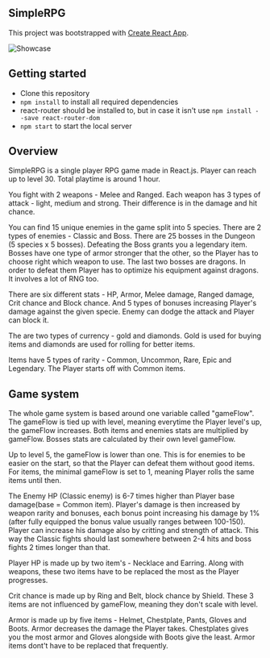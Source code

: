 ## SimpleRPG
This project was bootstrapped with [Create React App](https://github.com/facebook/create-react-app).

![Showcase](https://github.com/patrikPu/patrikp_rpg/blob/master/showcase.jpg)

## Getting started
* Clone this repository
* `npm install` to install all required dependencies
* react-router should be installed to, but in case it isn't use `npm install --save react-router-dom`
* `npm start` to start the local server

## Overview
SimpleRPG is a single player RPG game made in React.js. Player can reach up to level 30. Total playtime is around 1 hour.

You fight with 2 weapons - Melee and Ranged. Each weapon has 3 types of attack - light, medium and strong. Their difference is in the damage and hit chance. 

You can find 15 unique enemies in the game split into 5 species. There are 2 types of enemies - Classic and Boss. There are 25 bosses in the Dungeon (5 species x 5 bosses). Defeating the Boss grants you a legendary item. Bosses have one type of armor stronger that the other, so the Player has to choose right which weapon to use. The last two bosses are dragons. In order to defeat them Player has to optimize his equipment against dragons. It involves a lot of RNG too.

There are six different stats - HP, Armor, Melee damage, Ranged damage, Crit chance and Block chance. And 5 types of bonuses increasing Player's damage against the given specie. Enemy can dodge the attack and Player can block it.

The are two types of currency - gold and diamonds. Gold is used for buying items and diamonds are used for rolling for better items.

Items have 5 types of rarity - Common, Uncommon, Rare, Epic and Legendary. The Player starts off with Common items.

## Game system
The whole game system is based around one variable called "gameFlow". The gameFlow is tied up with level, meaning everytime the Player level's up, the gameFlow increases. Both items and enemies stats are multiplied by gameFlow. Bosses stats are calculated by their own level gameFlow.

Up to level 5, the gameFlow is lower than one. This is for enemies to be easier on the start, so that the Player can defeat them without good items. For items, the minimal gameFlow is set to 1, meaning Player rolls the same items until then.

The Enemy HP (Classic enemy) is 6-7 times higher than Player base damage(base = Common item). Player's damage is then increased by weapon rarity and bonuses, each bonus point increasing his damage by 1% (after fully equipped the bonus value usually ranges between 100-150). Player can increase his damage also by critting and strength of attack. This way the Classic fights should last somewhere between 2-4 hits and boss fights 2 times longer than that.

Player HP is made up by two item's - Necklace and Earring. Along with weapons, these two items have to be replaced the most as the Player progresses.

Crit chance is made up by Ring and Belt, block chance by Shield. These 3 items are not influenced by gameFlow, meaning they don't scale with level.

Armor is made up by five items - Helmet, Chestplate, Pants, Gloves and Boots. Armor decreases the damage the Player takes. Chestplates gives you the most armor and Gloves alongside with Boots give the least. Armor items dont't have to be replaced that frequently.


